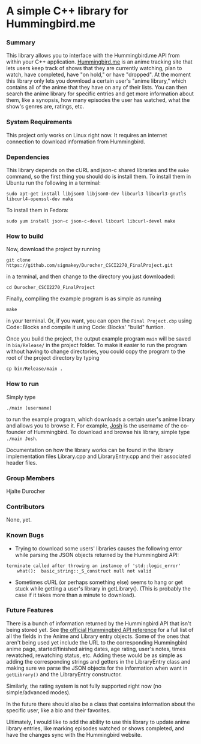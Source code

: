 # A simple C++ library for Hummingbird.me

### Summary

This library allows you to interface with the Hummingbird.me API from within your C++ application. [Hummingbird.me](https://hummingbird.me) is an anime tracking site that lets users keep track of shows that they are currently watching, plan to watch, have completed, have "on hold," or have "dropped". At the moment this library only lets you download a certain user's "anime library," which contains all of the anime that they have on any of their lists. You can then search the anime library for specific entries and get more information about them, like a synopsis, how many episodes the user has watched, what the show's genres are, ratings, etc.

### System Requirements

This project only works on Linux right now. It requires an internet connection to download information from Hummingbird.

### Dependencies

This library depends on the cURL and json-c shared libraries and the `make` command, so the first thing you should do is install them. To install them in Ubuntu run the following in a terminal:

    sudo apt-get install libjson0 libjson0-dev libcurl3 libcurl3-gnutls libcurl4-openssl-dev make
    
To install them in Fedora:

    sudo yum install json-c json-c-devel libcurl libcurl-devel make

### How to build

Now, download the project by running

    git clone https://github.com/sigmakey/Durocher_CSCI2270_FinalProject.git
    
in a terminal, and then change to the directory you just downloaded:
    
    cd Durocher_CSCI2270_FinalProject

Finally, compiling the example program is as simple as running

    make
    
in your terminal. Or, if you want, you can open the `Final Project.cbp` using Code::Blocks and compile it using Code::Blocks' "build" funtion.

Once you build the project, the output example program `main` will be saved in `bin/Release/` in the project folder. To make it easier to run the program without having to change directories, you could copy the program to the root of the project directory by typing

    cp bin/Release/main .

### How to run

Simply type 

    ./main [username]
    
to run the example program, which downloads a certain user's anime library and allows you to browse it. For example, [Josh](https://hummingbird.me/users/Josh/library) is the username of the co-founder of Hummingbird. To download and browse his library, simple type `./main Josh`.

Documentation on how the library works can be found in the library implementation files Library.cpp and LibraryEntry.cpp and their associated header files.

### Group Members

Hjalte Durocher

### Contributors

None, yet.

### Known Bugs

* Trying to download some users' libraries causes the following error while parsing the JSON objects returned by the Hummingbird API:

```
terminate called after throwing an instance of 'std::logic_error'
    what():  basic_string::_S_construct null not valid
```

* Sometimes cURL (or perhaps something else) seems to hang or get stuck while getting a user's library in getLibrary(). (This is probably the case if it takes more than a minute to download).
    
### Future Features

There is a bunch of information returned by the Hummingbird API that isn't being stored yet. See [the official Hummingbird API reference](https://github.com/hummingbird-me/hummingbird/wiki/API-v1-Structures) for a full list of all the fields in the Anime and Library entry objects. Some of the ones that aren't being used yet include the URL to the corresponding Hummingbird anime page, started/finished airing dates, age rating, user's notes, times rewatched, rewatching status, etc. Adding these would be as simple as adding the corresponding strings and getters in the LibraryEntry class and making sure we parse the JSON objects for the information when want in `getLibrary()` and the LibraryEntry constructor.

Similarly, the rating system is not fully supported right now (no simple/advanced modes).

In the future there should also be a class that contains information about the specific user, like a bio and their favorites.

Ultimately, I would like to add the ability to use this library to update anime library entries, like marking episodes watched or shows completed, and have the changes sync with the Hummingbird website.
